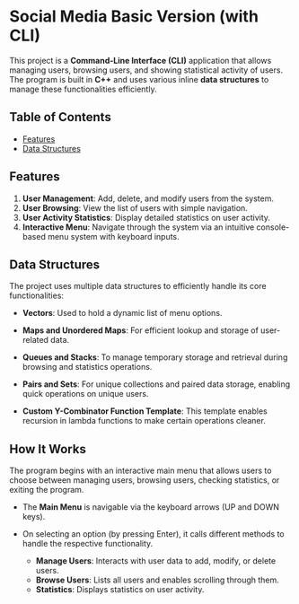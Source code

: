 # Social Media Basic Version (with CLI)

This project is a **Command-Line Interface (CLI)** application that allows managing users, browsing users, and showing statistical activity of users. The program is built in **C++** and uses various inline **data structures** to manage these functionalities efficiently.

## Table of Contents
- [Features](#features)
- [Data Structures](#data-structures)

## Features

1. **User Management**: Add, delete, and modify users from the system.
2. **User Browsing**: View the list of users with simple navigation.
3. **User Activity Statistics**: Display detailed statistics on user activity.
4. **Interactive Menu**: Navigate through the system via an intuitive console-based menu system with keyboard inputs.

## Data Structures

The project uses multiple data structures to efficiently handle its core functionalities:

- **Vectors**: 
  Used to hold a dynamic list of menu options.

- **Maps and Unordered Maps**: 
  For efficient lookup and storage of user-related data.

- **Queues and Stacks**: 
  To manage temporary storage and retrieval during browsing and statistics operations.

- **Pairs and Sets**: 
  For unique collections and paired data storage, enabling quick operations on unique users.

- **Custom Y-Combinator Function Template**:
  This template enables recursion in lambda functions to make certain operations cleaner.

## How It Works

The program begins with an interactive main menu that allows users to choose between managing users, browsing users, checking statistics, or exiting the program.

- The **Main Menu** is navigable via the keyboard arrows (UP and DOWN keys).
- On selecting an option (by pressing Enter), it calls different methods to handle the respective functionality.
  
    - **Manage Users**: Interacts with user data to add, modify, or delete users.
    - **Browse Users**: Lists all users and enables scrolling through them.
    - **Statistics**: Displays statistics on user activity.